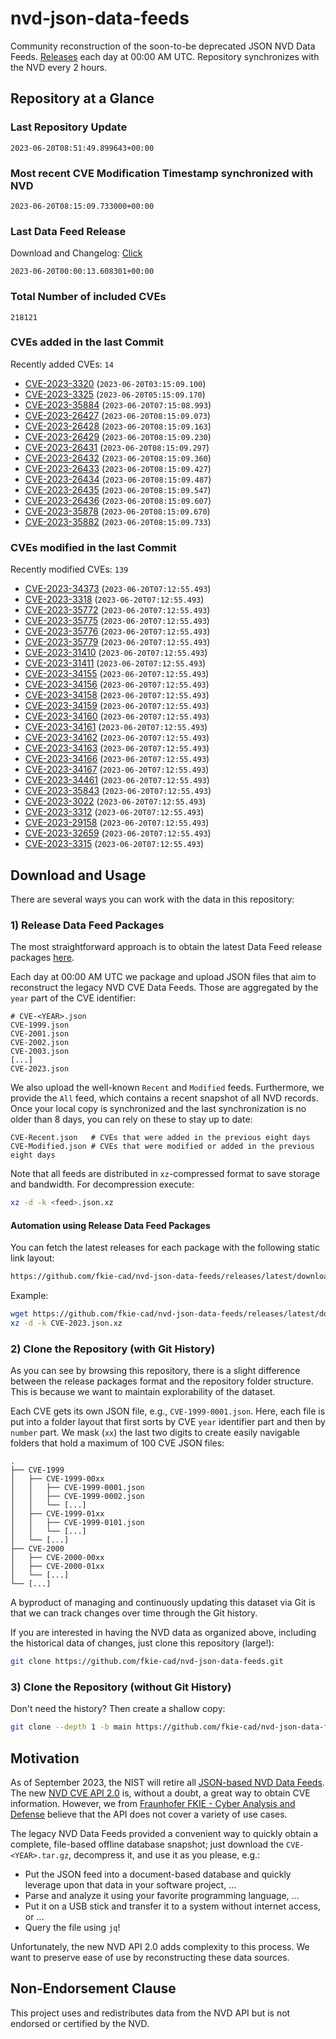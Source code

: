 # nvd-json-data-feeds

Community reconstruction of the soon-to-be deprecated JSON NVD Data Feeds. 
[Releases](https://github.com/fkie-cad/nvd-json-data-feeds/releases/latest) each day at 00:00 AM UTC.
Repository synchronizes with the NVD every 2 hours.

## Repository at a Glance

### Last Repository Update

```plain
2023-06-20T08:51:49.899643+00:00
```

### Most recent CVE Modification Timestamp synchronized with NVD

```plain
2023-06-20T08:15:09.733000+00:00
```

### Last Data Feed Release

Download and Changelog: [Click](https://github.com/fkie-cad/nvd-json-data-feeds/releases/latest)

```plain
2023-06-20T00:00:13.608301+00:00
```

### Total Number of included CVEs

```plain
218121
```

### CVEs added in the last Commit

Recently added CVEs: `14`

* [CVE-2023-3320](CVE-2023/CVE-2023-33xx/CVE-2023-3320.json) (`2023-06-20T03:15:09.100`)
* [CVE-2023-3325](CVE-2023/CVE-2023-33xx/CVE-2023-3325.json) (`2023-06-20T05:15:09.170`)
* [CVE-2023-35884](CVE-2023/CVE-2023-358xx/CVE-2023-35884.json) (`2023-06-20T07:15:08.993`)
* [CVE-2023-26427](CVE-2023/CVE-2023-264xx/CVE-2023-26427.json) (`2023-06-20T08:15:09.073`)
* [CVE-2023-26428](CVE-2023/CVE-2023-264xx/CVE-2023-26428.json) (`2023-06-20T08:15:09.163`)
* [CVE-2023-26429](CVE-2023/CVE-2023-264xx/CVE-2023-26429.json) (`2023-06-20T08:15:09.230`)
* [CVE-2023-26431](CVE-2023/CVE-2023-264xx/CVE-2023-26431.json) (`2023-06-20T08:15:09.297`)
* [CVE-2023-26432](CVE-2023/CVE-2023-264xx/CVE-2023-26432.json) (`2023-06-20T08:15:09.360`)
* [CVE-2023-26433](CVE-2023/CVE-2023-264xx/CVE-2023-26433.json) (`2023-06-20T08:15:09.427`)
* [CVE-2023-26434](CVE-2023/CVE-2023-264xx/CVE-2023-26434.json) (`2023-06-20T08:15:09.487`)
* [CVE-2023-26435](CVE-2023/CVE-2023-264xx/CVE-2023-26435.json) (`2023-06-20T08:15:09.547`)
* [CVE-2023-26436](CVE-2023/CVE-2023-264xx/CVE-2023-26436.json) (`2023-06-20T08:15:09.607`)
* [CVE-2023-35878](CVE-2023/CVE-2023-358xx/CVE-2023-35878.json) (`2023-06-20T08:15:09.670`)
* [CVE-2023-35882](CVE-2023/CVE-2023-358xx/CVE-2023-35882.json) (`2023-06-20T08:15:09.733`)


### CVEs modified in the last Commit

Recently modified CVEs: `139`

* [CVE-2023-34373](CVE-2023/CVE-2023-343xx/CVE-2023-34373.json) (`2023-06-20T07:12:55.493`)
* [CVE-2023-3318](CVE-2023/CVE-2023-33xx/CVE-2023-3318.json) (`2023-06-20T07:12:55.493`)
* [CVE-2023-35772](CVE-2023/CVE-2023-357xx/CVE-2023-35772.json) (`2023-06-20T07:12:55.493`)
* [CVE-2023-35775](CVE-2023/CVE-2023-357xx/CVE-2023-35775.json) (`2023-06-20T07:12:55.493`)
* [CVE-2023-35776](CVE-2023/CVE-2023-357xx/CVE-2023-35776.json) (`2023-06-20T07:12:55.493`)
* [CVE-2023-35779](CVE-2023/CVE-2023-357xx/CVE-2023-35779.json) (`2023-06-20T07:12:55.493`)
* [CVE-2023-31410](CVE-2023/CVE-2023-314xx/CVE-2023-31410.json) (`2023-06-20T07:12:55.493`)
* [CVE-2023-31411](CVE-2023/CVE-2023-314xx/CVE-2023-31411.json) (`2023-06-20T07:12:55.493`)
* [CVE-2023-34155](CVE-2023/CVE-2023-341xx/CVE-2023-34155.json) (`2023-06-20T07:12:55.493`)
* [CVE-2023-34156](CVE-2023/CVE-2023-341xx/CVE-2023-34156.json) (`2023-06-20T07:12:55.493`)
* [CVE-2023-34158](CVE-2023/CVE-2023-341xx/CVE-2023-34158.json) (`2023-06-20T07:12:55.493`)
* [CVE-2023-34159](CVE-2023/CVE-2023-341xx/CVE-2023-34159.json) (`2023-06-20T07:12:55.493`)
* [CVE-2023-34160](CVE-2023/CVE-2023-341xx/CVE-2023-34160.json) (`2023-06-20T07:12:55.493`)
* [CVE-2023-34161](CVE-2023/CVE-2023-341xx/CVE-2023-34161.json) (`2023-06-20T07:12:55.493`)
* [CVE-2023-34162](CVE-2023/CVE-2023-341xx/CVE-2023-34162.json) (`2023-06-20T07:12:55.493`)
* [CVE-2023-34163](CVE-2023/CVE-2023-341xx/CVE-2023-34163.json) (`2023-06-20T07:12:55.493`)
* [CVE-2023-34166](CVE-2023/CVE-2023-341xx/CVE-2023-34166.json) (`2023-06-20T07:12:55.493`)
* [CVE-2023-34167](CVE-2023/CVE-2023-341xx/CVE-2023-34167.json) (`2023-06-20T07:12:55.493`)
* [CVE-2023-34461](CVE-2023/CVE-2023-344xx/CVE-2023-34461.json) (`2023-06-20T07:12:55.493`)
* [CVE-2023-35843](CVE-2023/CVE-2023-358xx/CVE-2023-35843.json) (`2023-06-20T07:12:55.493`)
* [CVE-2023-3022](CVE-2023/CVE-2023-30xx/CVE-2023-3022.json) (`2023-06-20T07:12:55.493`)
* [CVE-2023-3312](CVE-2023/CVE-2023-33xx/CVE-2023-3312.json) (`2023-06-20T07:12:55.493`)
* [CVE-2023-29158](CVE-2023/CVE-2023-291xx/CVE-2023-29158.json) (`2023-06-20T07:12:55.493`)
* [CVE-2023-32659](CVE-2023/CVE-2023-326xx/CVE-2023-32659.json) (`2023-06-20T07:12:55.493`)
* [CVE-2023-3315](CVE-2023/CVE-2023-33xx/CVE-2023-3315.json) (`2023-06-20T07:12:55.493`)


## Download and Usage

There are several ways you can work with the data in this repository:

### 1) Release Data Feed Packages

The most straightforward approach is to obtain the latest Data Feed release packages [here](https://github.com/fkie-cad/nvd-json-data-feeds/releases/latest).

Each day at 00:00 AM UTC we package and upload JSON files that aim to reconstruct the legacy NVD CVE Data Feeds.
Those are aggregated by the `year` part of the CVE identifier:

```
# CVE-<YEAR>.json
CVE-1999.json
CVE-2001.json
CVE-2002.json
CVE-2003.json
[...]
CVE-2023.json
```

We also upload the well-known `Recent` and `Modified` feeds.
Furthermore, we provide the `All` feed, which contains a recent snapshot of all NVD records.
Once your local copy is synchronized and the last synchronization is no older than 8 days, you can rely on these to stay up to date:

```plain
CVE-Recent.json   # CVEs that were added in the previous eight days
CVE-Modified.json # CVEs that were modified or added in the previous eight days
```

Note that all feeds are distributed in `xz`-compressed format to save storage and bandwidth.
For decompression execute:

```sh
xz -d -k <feed>.json.xz
```


#### Automation using Release Data Feed Packages

You can fetch the latest releases for each package with the following static link layout:

```sh
https://github.com/fkie-cad/nvd-json-data-feeds/releases/latest/download/CVE-<YEAR>.json.xz
```

Example:

```sh
wget https://github.com/fkie-cad/nvd-json-data-feeds/releases/latest/download/CVE-2023.json.xz
xz -d -k CVE-2023.json.xz
```

### 2) Clone the Repository (with Git History)

As you can see by browsing this repository, there is a slight difference between the release packages format and the repository folder structure.
This is because we want to maintain explorability of the dataset.

Each CVE gets its own JSON file, e.g., `CVE-1999-0001.json`.
Here, each file is put into a folder layout that first sorts by CVE `year` identifier part and then by `number` part.
We mask (`xx`) the last two digits to create easily navigable folders that hold a maximum of 100 CVE JSON files:

```plain
.
├── CVE-1999
│   ├── CVE-1999-00xx
│   │   ├── CVE-1999-0001.json
│   │   ├── CVE-1999-0002.json
│   │   └── [...]
│   ├── CVE-1999-01xx
│   │   ├── CVE-1999-0101.json
│   │   └── [...]
│   └── [...]
├── CVE-2000
│   ├── CVE-2000-00xx
│   ├── CVE-2000-01xx
│   └── [...]
└── [...]
```

A byproduct of managing and continuously updating this dataset via Git is that we can track changes over time through the Git history.

If you are interested in having the NVD data as organized above, including the historical data of changes, just clone this repository (large!):

```sh
git clone https://github.com/fkie-cad/nvd-json-data-feeds.git
```

### 3) Clone the Repository (without Git History)

Don't need the history? Then create a shallow copy:

```sh
git clone --depth 1 -b main https://github.com/fkie-cad/nvd-json-data-feeds.git
```

## Motivation

As of September 2023, the NIST will retire all [JSON-based NVD Data Feeds](https://nvd.nist.gov/vuln/data-feeds#divRetirementBanner-1).
The new [NVD CVE API 2.0](https://nvd.nist.gov/developers/vulnerabilities) is, without a doubt, a great way to obtain CVE information.
However, we from [Fraunhofer FKIE - Cyber Analysis and Defense](https://www.fkie.fraunhofer.de/en/departments/cad.html) believe that the API does not cover a variety of use cases.

The legacy NVD Data Feeds provided a convenient way to quickly obtain a complete, file-based offline database snapshot; just download the `CVE-<YEAR>.tar.gz`, decompress it, and use it as you please, e.g.:

* Put the JSON feed into a document-based database and quickly leverage upon that data in your software project, ...
* Parse and analyze it using your favorite programming language, ...
* Put it on a USB stick and transfer it to a system without internet access, or ...
* Query the file using `jq`!

Unfortunately, the new NVD API 2.0 adds complexity to this process.
We want to preserve ease of use by reconstructing these data sources.

## Non-Endorsement Clause

This project uses and redistributes data from the NVD API but is not endorsed or certified by the NVD.